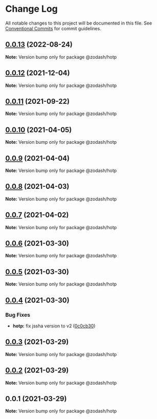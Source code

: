 # Change Log

All notable changes to this project will be documented in this file.
See [Conventional Commits](https://conventionalcommits.org) for commit guidelines.

## [0.0.13](https://github.com/zcorky/zodash/compare/@zodash/hotp@0.0.12...@zodash/hotp@0.0.13) (2022-08-24)

**Note:** Version bump only for package @zodash/hotp





## [0.0.12](https://github.com/zcorky/zodash/compare/@zodash/hotp@0.0.11...@zodash/hotp@0.0.12) (2021-12-04)

**Note:** Version bump only for package @zodash/hotp





## [0.0.11](https://github.com/zcorky/zodash/compare/@zodash/hotp@0.0.10...@zodash/hotp@0.0.11) (2021-09-22)

**Note:** Version bump only for package @zodash/hotp





## [0.0.10](https://github.com/zcorky/zodash/compare/@zodash/hotp@0.0.9...@zodash/hotp@0.0.10) (2021-04-05)

**Note:** Version bump only for package @zodash/hotp





## [0.0.9](https://github.com/zcorky/zodash/compare/@zodash/hotp@0.0.8...@zodash/hotp@0.0.9) (2021-04-04)

**Note:** Version bump only for package @zodash/hotp





## [0.0.8](https://github.com/zcorky/zodash/compare/@zodash/hotp@0.0.7...@zodash/hotp@0.0.8) (2021-04-03)

**Note:** Version bump only for package @zodash/hotp





## [0.0.7](https://github.com/zcorky/zodash/compare/@zodash/hotp@0.0.6...@zodash/hotp@0.0.7) (2021-04-02)

**Note:** Version bump only for package @zodash/hotp





## [0.0.6](https://github.com/zcorky/zodash/compare/@zodash/hotp@0.0.5...@zodash/hotp@0.0.6) (2021-03-30)

**Note:** Version bump only for package @zodash/hotp





## [0.0.5](https://github.com/zcorky/zodash/compare/@zodash/hotp@0.0.4...@zodash/hotp@0.0.5) (2021-03-30)

**Note:** Version bump only for package @zodash/hotp





## [0.0.4](https://github.com/zcorky/zodash/compare/@zodash/hotp@0.0.3...@zodash/hotp@0.0.4) (2021-03-30)


### Bug Fixes

* **hotp:** fix jssha version to v2 ([0c0cb30](https://github.com/zcorky/zodash/commit/0c0cb3046a5bad11507aff1c0dc8ad17f067ad01))





## [0.0.3](https://github.com/zcorky/zodash/compare/@zodash/hotp@0.0.2...@zodash/hotp@0.0.3) (2021-03-29)

**Note:** Version bump only for package @zodash/hotp





## [0.0.2](https://github.com/zcorky/zodash/compare/@zodash/hotp@0.0.1...@zodash/hotp@0.0.2) (2021-03-29)

**Note:** Version bump only for package @zodash/hotp





## 0.0.1 (2021-03-29)

**Note:** Version bump only for package @zodash/hotp
